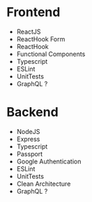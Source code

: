 # Frontend

- ReactJS
- ReactHook Form
- ReactHook
- Functional Components
- Typescript
- ESLint
- UnitTests
- GraphQL ?

# Backend

- NodeJS
- Express
- Typescript
- Passport
- Google Authentication
- ESLint
- UnitTests
- Clean Architecture
- GraphQL ?
